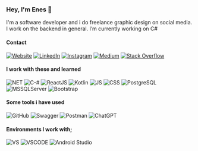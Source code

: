 ### Hey, I'm Enes 👋
<p>
I'm a software developer and i do freelance graphic design on social media. I work on the backend in general.
I’m currently working on C# 
</p>

  
<h4>Contact</h4>

[![Website](https://img.shields.io/badge/Website-000000?style=for-the-badge&logo=About.me&logoColor=white)]([https://www.yourblogwebsite.com](https://enesdev.com/))
[![LinkedIn](https://img.shields.io/badge/LinkedIn-0077B5?style=for-the-badge&logo=linkedin&logoColor=white)](https://www.linkedin.com/in/enes-sar%C4%B1y%C4%B1ld%C4%B1z-26441a230)
[![Instagram](https://img.shields.io/badge/Instagram-E4405F?style=for-the-badge&logo=instagram&logoColor=white)](https://www.instagram.com/enessariyildiz)
[![Medium](https://img.shields.io/badge/Medium-12100E?style=for-the-badge&logo=medium&logoColor=white)](https://medium.com/@ens.sryldz)
[![Stack Overflow](https://img.shields.io/badge/Stack%20Overflow-F58025?style=for-the-badge&logo=stack-overflow&logoColor=white)](https://stackoverflow.com/users/27670697/mitheim)

<h4>I work with these and learned </h4>

![NET](https://img.shields.io/badge/.NET-512BD4.svg?style=for-the-badge&logo=dotnet&logoColor=white)
![C-#](https://img.shields.io/badge/C%20Sharp-239120.svg?style=for-the-badge&logo=C-Sharp&logoColor=white)
![ReactJS](https://img.shields.io/badge/React-61DAFB.svg?style=for-the-badge&logo=React&logoColor=black)
![Kotlin](https://img.shields.io/badge/Kotlin-0095D5.svg?style=for-the-badge&logo=Kotlin&logoColor=white)
![JS](https://img.shields.io/badge/JavaScript-323330?style=for-the-badge&logo=javascript&logoColor=F7DF1E)
![CSS](https://img.shields.io/badge/CSS3-1572B6?style=for-the-badge&logo=css3&logoColor=white)
![PostgreSQL](https://img.shields.io/badge/PostgreSQL-4169E1.svg?style=for-the-badge&logo=PostgreSQL&logoColor=white)
![MSSQLServer](https://img.shields.io/badge/Microsoft%20SQL%20Server-CC2927.svg?style=for-the-badge&logo=Microsoft-SQL-Server&logoColor=white)
![Bootstrap](https://img.shields.io/badge/Bootstrap-563D7C?style=for-the-badge&logo=bootstrap&logoColor=white)

<h4>Some tools i have used</h4>

![GitHub](https://img.shields.io/badge/GitHub-181717.svg?style=for-the-badge&logo=GitHub&logoColor=white)
![Swagger](https://img.shields.io/badge/Swagger-85EA2D?style=for-the-badge&logo=Swagger&logoColor=white)
![Postman](https://img.shields.io/badge/Postman-FF6C37.svg?style=for-the-badge&logo=Postman&logoColor=white)
![ChatGPT](https://img.shields.io/badge/chatGPT-74aa9c?style=for-the-badge&logo=openai&logoColor=white)


#### Environments I work with;
![VS](https://img.shields.io/badge/Visual%20Studio-5C2D91.svg?style=for-the-badge&logo=Visual-Studio&logoColor=white)
![VSCODE](https://img.shields.io/badge/VSCode-0078D4?style=for-the-badge&logo=visual%20studio%20code&logoColor=white)
![Android Studio](https://img.shields.io/badge/Android%20Studio-3DDC84.svg?style=for-the-badge&logo=Android%20Studio&logoColor=white)

